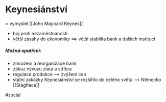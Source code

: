 # Keynesiánství
= vymyslel [[John Maynard Keynes]]
- boj proti nezaměstnanosti
- větší zásahy do ekonomiky ==> větší stabilita bank a dalších institucí
##### Možná opatření:
- zmrazení a reorganizace bank
- zákaz vývozu zlata a stříbra
- regulace produkce --> zvýšení cen
- státní zakázky
Keynesiánství se rozšířilo do celého světa --> Německo
[[Stagflace]]


#social 
